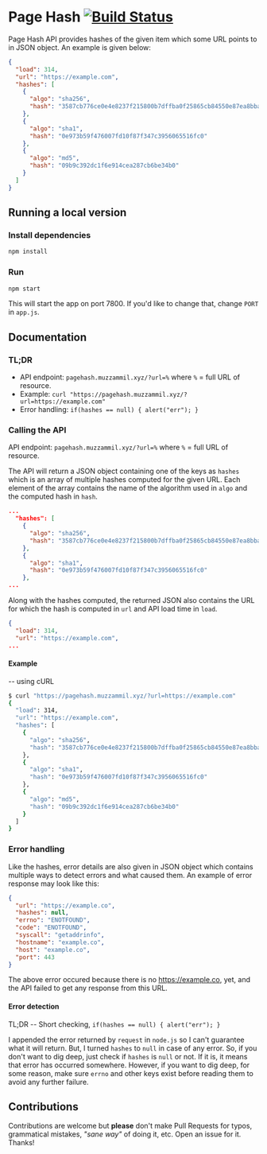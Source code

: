 # Page Hash [![Build Status](https://travis-ci.com/muhammadmuzzammil1998/Page-Hash.svg?token=HfFvHNnzvYdmdyodsU3h&branch=master)](https://travis-ci.com/muhammadmuzzammil1998/Page-Hash)

Page Hash API provides hashes of the given item which some URL points to in JSON object. An example is given below:

```json
{
  "load": 314,
  "url": "https://example.com",
  "hashes": [
    {
      "algo": "sha256",
      "hash": "3587cb776ce0e4e8237f215800b7dffba0f25865cb84550e87ea8bbac838c423"
    },
    {
      "algo": "sha1",
      "hash": "0e973b59f476007fd10f87f347c3956065516fc0"
    },
    {
      "algo": "md5",
      "hash": "09b9c392dc1f6e914cea287cb6be34b0"
    }
  ]
}
```

## Running a local version

### Install dependencies

```bash
npm install
```

### Run

```bash
npm start
```

This will start the app on port 7800\. If you'd like to change that, change `PORT` in `app.js`.

## Documentation

### TL;DR

- API endpoint: `pagehash.muzzammil.xyz/?url=%` where `%` = full URL of resource.
- Example: `curl "https://pagehash.muzzammil.xyz/?url=https://example.com"`
- Error handling: `if(hashes == null) { alert("err"); }`

### Calling the API

API endpoint: `pagehash.muzzammil.xyz/?url=%` where `%` = full URL of resource.

The API will return a JSON object containing one of the keys as `hashes` which is an array of multiple hashes computed for the given URL. Each element of the array contains the name of the algorithm used in `algo` and the computed hash in `hash`.

```json
...
  "hashes": [
    {
      "algo": "sha256",
      "hash": "3587cb776ce0e4e8237f215800b7dffba0f25865cb84550e87ea8bbac838c423"
    },
    {
      "algo": "sha1",
      "hash": "0e973b59f476007fd10f87f347c3956065516fc0"
    },
...
```

Along with the hashes computed, the returned JSON also contains the URL for which the hash is computed in `url` and API load time in `load`.

```json
{
  "load": 314,
  "url": "https://example.com",
...
```

#### Example

-- using cURL

```bash
$ curl "https://pagehash.muzzammil.xyz/?url=https://example.com"
{
  "load": 314,
  "url": "https://example.com",
  "hashes": [
    {
      "algo": "sha256",
      "hash": "3587cb776ce0e4e8237f215800b7dffba0f25865cb84550e87ea8bbac838c423"
    },
    {
      "algo": "sha1",
      "hash": "0e973b59f476007fd10f87f347c3956065516fc0"
    },
    {
      "algo": "md5",
      "hash": "09b9c392dc1f6e914cea287cb6be34b0"
    }
  ]
}
```

### Error handling

Like the hashes, error details are also given in JSON object which contains multiple ways to detect errors and what caused them. An example of error response may look like this:

```json
{
  "url": "https://example.co",
  "hashes": null,
  "errno": "ENOTFOUND",
  "code": "ENOTFOUND",
  "syscall": "getaddrinfo",
  "hostname": "example.co",
  "host": "example.co",
  "port": 443
}
```

The above error occured because there is no <https://example.co>, yet, and the API failed to get any response from this URL.

#### Error detection

TL;DR -- Short checking, `if(hashes == null) { alert("err"); }`

I appended the error returned by `request` in `node.js` so I can't guarantee what it will return. But, I turned `hashes` to `null` in case of any error. So, if you don't want to dig deep, just check if `hashes` is `null` or not. If it is, it means that error has occurred somewhere. However, if you want to dig deep, for some reason, make sure `errno` and other keys exist before reading them to avoid any further failure.

## Contributions

Contributions are welcome but **please** don't make Pull Requests for typos, grammatical mistakes, _"sane way"_ of doing it, etc. Open an issue for it. Thanks!
